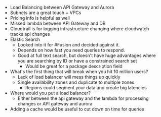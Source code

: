 - Load Balancing between API Gateway and Aurora 
- Subnets are a great touch + VPCs 
- Pricing info is helpful as well 
- Missed lambda between API Gateway and DB
- Cloudtrail is for logging infrastructure changing where cloudwatch tracks api changes
- Elastic Search 
	- Looked into it for #Fusion and decided against it. 
	- Depends on how fast you need queries to respond. 
	- Good at full text search, but doesn't have huge advantages where you are searching by ID or have a constrained search set
		- Would be great for a package description field
- What's the first thing that will break when you hit 10 million users?
	- Lack of load balancer will mess things up quickly
	- Single availability zones and duplicate to multiple zones
		- Regions could segment your data and create big latencies 
- Where would you put a load balancer? 
	- Either between the api gateway and the lambda for processing changes or API gateway and aurora
- Adding a cache would be useful to cut down on time for queries